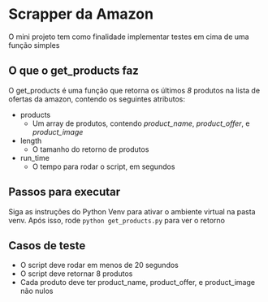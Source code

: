 # Scrapper da Amazon

O mini projeto tem como finalidade implementar testes em cima de uma função simples

## O que o get_products faz

O get_products é uma função que retorna os últimos *8* produtos na lista de ofertas da amazon, contendo os seguintes atributos:
- products
    - Um array de produtos, contendo *product_name*, *product_offer*, e *product_image*
- length
    - O tamanho do retorno de produtos
- run_time
    - O tempo para rodar o script, em segundos

## Passos para executar

Siga as instruções do Python Venv para ativar o ambiente virtual na pasta venv. Após isso, rode `python get_products.py` para ver o retorno

## Casos de teste

- O script deve rodar em menos de 20 segundos
- O script deve retornar 8 produtos
- Cada produto deve ter product_name, product_offer, e product_image não nulos
